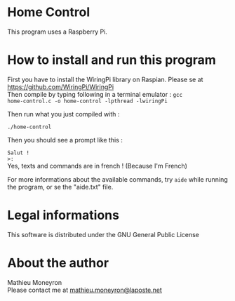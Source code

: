 Home Control
========
This program uses a Raspberry Pi.

How to install and run this program
========
First you have to install the WiringPi library on Raspian.
Please se at https://github.com/WiringPi/WiringPi<br/>
Then compile by typing following in a terminal emulator :
<code>gcc home-control.c -o home-control -lpthread -lwiringPi</code>

Then run what you just compiled with :

<code>./home-control</code>

Then you should see a prompt like this :

<code>Salut !<br/>>: </code><br/>
Yes, texts and commands are in french ! (Because I'm French)

For more informations about the available commands, try <code>aide</code> while running the program, or se the "aide.txt" file.

Legal informations
=======
This software is distributed under the GNU General Public License

About the author
======
Mathieu Moneyron<br/>
Please contact me at <mathieu.moneyron@laposte.net>
